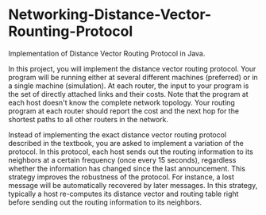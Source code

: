 # Networking-Distance-Vector-Rounting-Protocol
Implementation of Distance Vector Routing Protocol in Java.

In this project, you will implement the distance vector routing protocol. Your program will be running either at several different machines (preferred) or in a single machine (simulation). At each router, the input to your program is the set of directly attached links and their costs. Note that the program at each host doesn't know the complete network topology. Your routing program at each router should report the cost and the next hop for the shortest paths to all other routers in the network.

Instead of implementing the exact distance vector routing protocol described in the textbook, you are asked to implement a variation of the protocol. In this protocol, each host sends out the routing information to its neighbors at a certain frequency (once every 15 seconds), regardless whether the information has changed since the last announcement. This strategy improves the robustness of the protocol. For instance, a lost message will be automatically recovered by later messages. In this strategy, typically a host re-computes its distance vector and routing table right before sending out the routing information to its neighbors.
